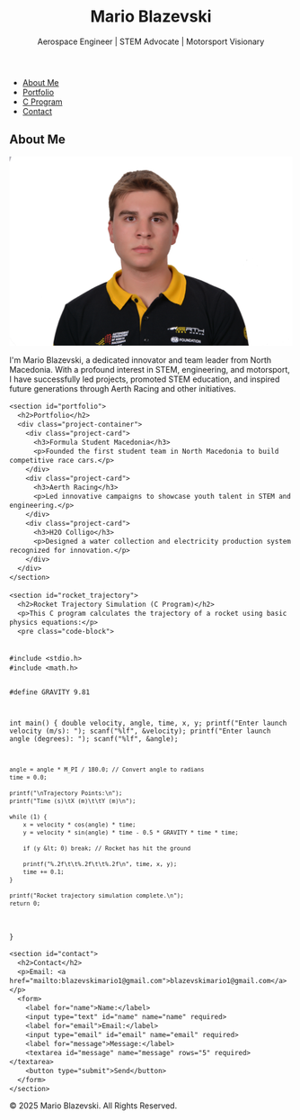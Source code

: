 <!DOCTYPE html>
<html lang="en">
<head>
  <meta charset="UTF-8">
  <meta name="viewport" content="width=device-width, initial-scale=1.0">
  <meta name="description" content="Mario Blazevski's Personal Website">
  <title>Mario Blazevski | Portfolio</title>
  <link href="https://fonts.googleapis.com/css2?family=Montserrat:wght@400;600&family=Roboto:wght@300;400;700&display=swap" rel="stylesheet">
  <link rel="stylesheet" href="style.css"> <!-- External CSS file -->
</head>
<body>
  <header>
    <div class="container">
      <h1>Mario Blazevski</h1>
      <p>Aerospace Engineer | STEM Advocate | Motorsport Visionary</p>
    </div>
  </header>

  <nav>
    <ul>
      <li><a href="#about" class="active">About Me</a></li>
      <li><a href="#portfolio">Portfolio</a></li>
      <li><a href="#rocket_trajectory">C Program</a></li>
      <li><a href="#contact">Contact</a></li>
    </ul>
  </nav>

  <main>
    <section id="about">
      <h2>About Me</h2>
      <img src="mario.jpg" alt="Photo of Mario Blazevski">
      <p>
        I'm Mario Blazevski, a dedicated innovator and team leader from North Macedonia. With a profound interest in STEM, engineering, and motorsport, I have successfully led projects, promoted STEM education, and inspired future generations through Aerth Racing and other initiatives.
      </p>
    </section>

    <section id="portfolio">
      <h2>Portfolio</h2>
      <div class="project-container">
        <div class="project-card">
          <h3>Formula Student Macedonia</h3>
          <p>Founded the first student team in North Macedonia to build competitive race cars.</p>
        </div>
        <div class="project-card">
          <h3>Aerth Racing</h3>
          <p>Led innovative campaigns to showcase youth talent in STEM and engineering.</p>
        </div>
        <div class="project-card">
          <h3>H2O Colligo</h3>
          <p>Designed a water collection and electricity production system recognized for innovation.</p>
        </div>
      </div>
    </section>

    <section id="rocket_trajectory">
      <h2>Rocket Trajectory Simulation (C Program)</h2>
      <p>This C program calculates the trajectory of a rocket using basic physics equations:</p>
      <pre class="code-block">
<code>
#include &lt;stdio.h&gt;
#include &lt;math.h&gt;

#define GRAVITY 9.81

int main() {
    double velocity, angle, time, x, y;
    printf("Enter launch velocity (m/s): ");
    scanf("%lf", &velocity);
    printf("Enter launch angle (degrees): ");
    scanf("%lf", &angle);

    angle = angle * M_PI / 180.0; // Convert angle to radians
    time = 0.0;

    printf("\nTrajectory Points:\n");
    printf("Time (s)\tX (m)\t\tY (m)\n");

    while (1) {
        x = velocity * cos(angle) * time;
        y = velocity * sin(angle) * time - 0.5 * GRAVITY * time * time;

        if (y &lt; 0) break; // Rocket has hit the ground

        printf("%.2f\t\t%.2f\t\t%.2f\n", time, x, y);
        time += 0.1;
    }

    printf("Rocket trajectory simulation complete.\n");
    return 0;
}
</code>
      </pre>
    </section>

    <section id="contact">
      <h2>Contact</h2>
      <p>Email: <a href="mailto:blazevskimario1@gmail.com">blazevskimario1@gmail.com</a></p>
      <form>
        <label for="name">Name:</label>
        <input type="text" id="name" name="name" required>
        <label for="email">Email:</label>
        <input type="email" id="email" name="email" required>
        <label for="message">Message:</label>
        <textarea id="message" name="message" rows="5" required></textarea>
        <button type="submit">Send</button>
      </form>
    </section>
  </main>

  <footer>
    <p>&copy; 2025 Mario Blazevski. All Rights Reserved.</p>
  </footer>
</body>
</html>
